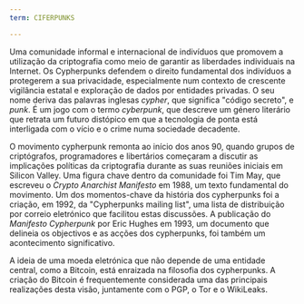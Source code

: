 ```yaml
---
term: CIFERPUNKS

---
```

Uma comunidade informal e internacional de indivíduos que promovem a utilização da criptografia como meio de garantir as liberdades individuais na Internet. Os Cypherpunks defendem o direito fundamental dos indivíduos a protegerem a sua privacidade, especialmente num contexto de crescente vigilância estatal e exploração de dados por entidades privadas. O seu nome deriva das palavras inglesas *cypher*, que significa "código secreto", e *punk*. É um jogo com o termo *cyberpunk*, que descreve um género literário que retrata um futuro distópico em que a tecnologia de ponta está interligada com o vício e o crime numa sociedade decadente.

O movimento cypherpunk remonta ao início dos anos 90, quando grupos de criptógrafos, programadores e libertários começaram a discutir as implicações políticas da criptografia durante as suas reuniões iniciais em Silicon Valley. Uma figura chave dentro da comunidade foi Tim May, que escreveu o *Crypto Anarchist Manifesto* em 1988, um texto fundamental do movimento. Um dos momentos-chave da história dos cypherpunks foi a criação, em 1992, da "Cypherpunks mailing list", uma lista de distribuição por correio eletrónico que facilitou estas discussões. A publicação do *Manifesto Cypherpunk* por Eric Hughes em 1993, um documento que delineia os objectivos e as acções dos cypherpunks, foi também um acontecimento significativo.

A ideia de uma moeda eletrónica que não depende de uma entidade central, como a Bitcoin, está enraizada na filosofia dos cypherpunks. A criação do Bitcoin é frequentemente considerada uma das principais realizações desta visão, juntamente com o PGP, o Tor e o WikiLeaks.